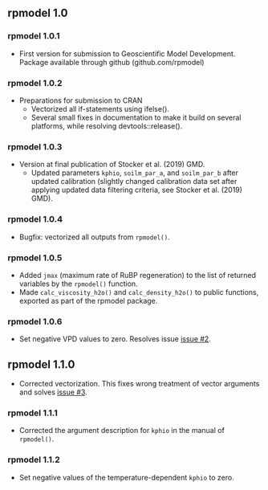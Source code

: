 ## rpmodel 1.0

### rpmodel 1.0.1

* First version for submission to Geoscientific Model Development. Package available through github (github.com/rpmodel)

### rpmodel 1.0.2

* Preparations for submission to CRAN
    - Vectorized all if-statements using ifelse().
    - Several small fixes in documentation to make it build on several platforms, while resolving devtools::release().
    
### rpmodel 1.0.3

* Version at final publication of Stocker et al. (2019) GMD.
    - Updated parameters `kphio`, `soilm_par_a`, and `soilm_par_b` after updated calibration (slightly changed calibration data set after applying updated data filtering criteria, see Stocker et al. (2019) GMD).

### rpmodel 1.0.4

* Bugfix: vectorized all outputs from `rpmodel()`.

### rpmodel 1.0.5

* Added `jmax` (maximum rate of RuBP regeneration) to the list of returned variables by the `rpmodel()` function.
* Made `calc_viscosity_h2o()` and `calc_density_h2o()` to public functions, exported as part of the rpmodel package.

### rpmodel 1.0.6

* Set negative VPD values to zero. Resolves issue [issue #2](https://github.com/stineb/rpmodel/issues/2).

## rpmodel 1.1.0

* Corrected vectorization. This fixes wrong treatment of vector arguments and solves [issue #3](https://github.com/stineb/rpmodel/issues/3).

### rpmodel 1.1.1

* Corrected the argument description for `kphio` in the manual of `rpmodel()`.

### rpmodel 1.1.2

* Set negative values of the temperature-dependent `kphio` to zero.
